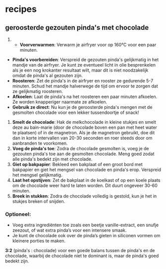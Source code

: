 # recipes
## geroosterde gezouten pinda's met chocolade
1. - **Voorverwarmen**: Verwarm je airfryer voor op 160°C voor een paar minuten.
 - **Pinda's voorbereiden**: Verspreid de gezouten pinda's gelijkmatig in het mandje van de airfryer. Je kunt ze eventueel licht in olie besprenkelen als je een nog krokanter resultaat wilt, maar dit is niet noodzakelijk omdat de pinda's al gezouten zijn.
- **Roosteren**: Zet de pinda's in de airfryer en rooster ze gedurende 5-7 minuten. Schud het mandje halverwege de tijd om ervoor te zorgen dat ze gelijkmatig roosteren.
- **Afkoelen**: Laat de pinda's na het roosteren een paar minuten afkoelen. Ze worden knapperiger naarmate ze afkoelen.
- **Gebruik ze direct**: Nu kun je de geroosterde pinda's mengen met de gesmolten chocolade voor een lekker tussendoortje of snack!

1. **Smelt de chocolade**: Hak de melkchocolade in kleine stukjes en smelt deze au bain-marie (door de chocolade boven een pan met heet water te plaatsen) of in de magnetron. Als je de magnetron gebruikt, doe dit dan in korte intervallen van 20-30 seconden en roer steeds door om aanbranden te voorkomen.
2. **Voeg de pinda's toe**: Zodra de chocolade gesmolten is, voeg je de gezouten pinda's toe aan de gesmolten chocolade. Meng goed zodat alle pinda's bedekt zijn met chocolade.
3. **Giet op bakpapier**: Bekleed een bakplaat of een groot bord met bakpapier en giet het mengsel van chocolade en pinda's erop. Verspreid het mengsel gelijkmatig.
4. **Laat het opstijven**: Zet de bakplaat in de koelkast of op een koele plaats om de chocolade weer hard te laten worden. Dit duurt ongeveer 30-60 minuten.
5. **Breek in stukken**: Zodra de chocolade volledig is gestold, kun je het in stukjes breken of snijden.
### Optioneel:
- Voeg extra ingrediënten toe zoals een beetje vanille-extract, een snufje zeezout, of wat extra pinda’s voor een intensere smaak.
- Je kunt de chocolade ook over de pinda’s gieten in siliconen vormen om kleinere porties te maken.

**3:2** (pinda's : chocolade) voor een goede balans tussen de pinda's en de chocolade, waarbij de chocolade niet te dominant is, maar de pinda's goed bedekt zijn.